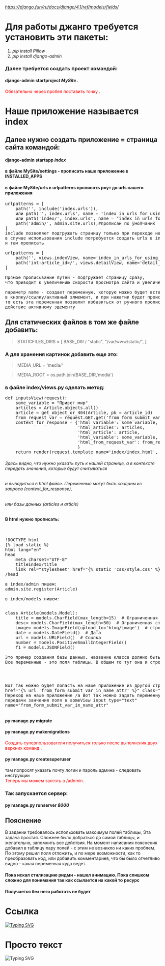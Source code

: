 
###### https://django.fun/ru/docs/django/4.1/ref/models/fields/
# Для работы джанго требуется установить эти пакеты:	
1. _pip install Pillow_
2. _pip install django-admin_

### Далее требуется создать проект командой:
#### django-admin startproject *MySite* .
<span style="color:red">Обязательно через пробел поставить точку </span>.

# Наше приложение называется index

## Далее нужно создать приложение = страница сайта командой:

#### django-admin startapp *index*
#### в файле MySite/settings - прописать наше приложение в INSTALLED_APPS

#### в файле MySite/urls в urlpatterns прописоть роут до urls нашего приложения
<pre>
urlpatterns = [
    path('', include('index.urls')),
    или path('', index.urls', name = 'index_in_urls_for_using_in_html_for_activity'),
    или path('index/', index.urls', name = 'index_in_urls_for_using_in_html_for_activity'),
    path('admin/', admin.site.urls),#прописан по умолчанию
]
include позволяет подгружать страницу только при переходе на нее.
в случае использования include потребуется создать urls в index
и там прописать

urlpatterns = [
    path('', views.indexView, name='index_in_urls_for_using_in_html_for_activity'),
    path('int:article_id>/', views.detailView, name='detail_in_urls'),#Это пример работы с бд
]

Прямое прописывание путей - подгружает страницу сразу,
что приводит к увеличению скорости просмотра сайта и увеличению нагрузки на траффик и железо с обоих концов

параметр name - создает переменную, которую можно будет вставить в какую нибудь страницу
в кнопку/ссылку/активный элмемент, и при нажатии будет происходить переход на наше приложение
то есть эта переменная позволит избавиться от ручного прописывания адреса в адресной строке, и назначить это
действие активному эдементу
</pre>
## Для статических файлов в том же файле добавить:
> STATICFILES_DIRS = [
    BASE_DIR / "static",
    "/var/www/static/",
]

### А для хранения картинок добавить еще это:
> MEDIA_URL = 'media/'

> MEDIA_ROOT = os.path.join(BASE_DIR,'media')

### в файле index/views.py сделать метод:
<pre>
def inputsView(request):
    some_variable = "Привет мир"
    articles = Article.objects.all()
    article = get_object_or_404(Article, pk = article_id)
    from_request_var = request.GET.get('from_form_submit_var_in_name_attr')
    context_for_response = {'html_variable': some_variable,
                            'html_articles': articles,
                            'html_article': article,
                            'html_variable': some_variable,
                            'html_from_request_var': from_request_var,
                            }
    return render(request,template_name='index/index.html', context=context_for_response)
</pre>
###### Здесь видно, что нужно указать путь к нашей странице, а в контексте передать значения, которые будут считываться
###### и выводиться в html файле. Переменные могут быть созданы из запроса (context_for_response),
###### или базы данных (articles и article)

#### В html нужно прописать:
<pre>


!DOCTYPE html
{% load static %}
html lang="en"
head
    meta charset="UTF-8"
    titleindex/title
    link rel="stylesheet" href="{% static 'css/style.css' %}"
/head

в index/admin пишем:
admin.site.register(Article)

в index/models пишем:
<pre>

class Article(models.Model):
    title = models.CharField(max_length=15)  # Ограниченная строка
    desc= models.CharField(max_length=50)  # Ограниченная строка
    image= models.ImageField(upload_to='blog/image')  # строка по изображению (отдельный тип данных)
    date = models.DateField()  # Дата
    url = models.URLField()  # Ссылка
    number = models.PositiveSmallIntegerField()
    f1 = models.JSONField()

Это пример создания базы данных. название класса должно быть в тему. Здесь название взято из примера
Все переменные - это поля таблицы. В общем то тут она и строится
</pre>

Вот так можно будет попасть на наше приложение из другой  страницы:
a href="{% url 'from_form_submit_var_in_name_attr' %}" class="link" Переход на наше приложение /a
Вот так можно задать переменную для передачи занчения поля в someView
input type="text" name="from_form_submit_var_in_name_attr"
</pre>


#### py manage.py migrate
#### py manage.py makemigrations  
<span style="color:red">Создать суперпользователя получиться только после выполнения двух верхних команд </span>.
#### py manage.py createsuperuser  
там попросят указать почту логин и пароль админа - следовать инструкции<br>
<span style="color:red">Теперь мы можем залезть в /adnmin</span>.



### Так запускается сервер:
#### py manage.py runserver *8000*
## Пояснение
В задании требовалось использовать максимум полей таблицы,
Эта задача простая. Сложнее было добраться до самой таблицы, и желательно,
запомнить все действия.
На момент написания пояснения добавил в таблицу пару полей - с этим не возникло ни каких
проблем. По этому решил поля отложить, и по мере возможности, как то преобразовать
код, или добавить комментариев, что бы было отчетливо видно - какая переменная
куда ведет.




#### Пока искал стилизацию ридми - нашел анимацию. Пока слишком сложно для понимания так как ссылается на какой то ресурс
#### Получается без него работать не будет
# Ссылка
[![Typing SVG](https://readme-typing-svg.herokuapp.com?color=%2336BCF7&lines=Computer+science+student)](https://git.io/typing-svg)
# Просто текст

![Typing SVG](https://readme-typing-svg.herokuapp.com?color=%2336BCF7&lines=Computer+science+student)
